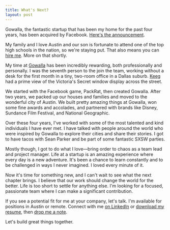 ```yaml
--- 
title: What's Next?
layout: post
---
```


Gowalla, the fantastic startup that has been my home for the past four years, has been acquired by Facebook. <a href="http://blog.gowalla.com/post/13782997303/gowalla-going-to-facebook">Here's the announcement</a>.

My family and I love Austin and our son is fortunate to attend one of the top high schools in the nation, so we're staying put. That also means you can <a href="http://www.linkedin.com/in/brianbailey">hire me</a>. More on that shortly.

My time at <a href="http://gowalla.com">Gowalla</a> has been incredibly rewarding, both professionally and personally. I was the seventh person to the join the team, working without a desk for the first month in a tiny, two-room office in a Dallas suburb. <a href="https://twitter.com/#!/keeg">Keeg</a> had a prime view of the Victoria's Secret window display across the street.

We started with the Facebook game, PackRat, then created Gowalla. After two years, we packed up our houses and families and moved to the wonderful city of Austin. We built pretty amazing things at Gowalla, won some fine awards and accolades, and partnered with brands like Disney, Sundance Film Festival, and National Geographic.

Over these four years, I've worked with some of the most talented and kind individuals I have ever met. I have talked with people around the world who were inspired by Gowalla to explore their cities and share their stories. I got to have tacos with Sean Parker and be part of some fantastic SXSW parties. 

Mostly though, I got to do what I love&mdash;bring order to chaos as a team lead and project manager. Life at a startup is an amazing experience where every day is a new adventure. It's been a chance to learn constantly and to be challenged in ways I never imagined. I loved every minute of it.

Now it's time for something new, and I can't wait to see what the next chapter brings. I believe that our work should change the world for the better. Life is too short to settle for anything else. I'm looking for a focused, passionate team where I can make a significant contribution.

If you see a potential fit for me at your company, let's talk. I'm available for positions in Austin or remote. Connect with me <a href="http://www.linkedin.com/in/brianbailey">on LinkedIn</a> or <a href="/files/BrianBailey.pdf">download my resume</a>, then <a href="mailto:brianbailey@gmail.com">drop me a note</a>. 

Let's build great things together.